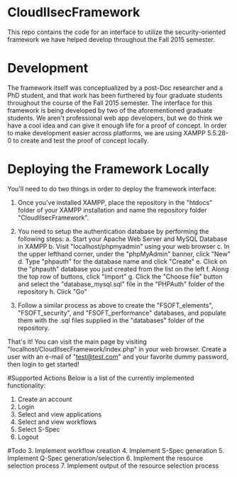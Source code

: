# CloudIIsecFramework
This repo contains the code for an interface to utilize the security-oriented framework we have helped develop throughout the Fall 2015 semester.

# Development
The framework itself was conceptualized by a post-Doc researcher and a PhD student, and that work has been furthered by four graduate students throughout the course of the Fall 2015 semester. The interface for this framework is being developed by two of the aforementioned graduate students.  We aren't professional web app developers, but we do think we have a cool idea and can give it enough life for a proof of concept.  In order to make development easier across platforms, we are using XAMPP 5.5.28-0 to create and test the proof of concept locally.

# Deploying the Framework Locally
You'll need to do two things in order to deploy the framework interface:
  1. Once you've installed XAMPP, place the repository in the "htdocs" folder of your XAMPP installation and name the repository folder "CloudIIsecFramework".
  
  2. You need to setup the authentication database by performing the following steps:
    a. Start your Apache Web Server and MySQL Database in XAMPP
    b. Visit "localhost/phpmyadmin" using your web browser
    c. In the upper lefthand corner, under the "phpMyAdmin" banner, click "New"
    d. Type "phpauth" for the database name and click "Create"
    e. Click on the "phpauth" database you just created from the list on the left
    f. Along the top row of buttons, click "Import"
    g. Click the "Choose file" button and select the "database_mysql.sql" file in the "PHPAuth" folder of the repository
    h. Click "Go"

  3. Follow a similar process as above to create the "FSOFT_elements", "FSOFT_security", and "FSOFT_performance" databases, and populate them with the .sql files supplied in the "databases" folder of the repository.

That's it!  You can visit the main page by visiting "localhost/CloudIIsecFramework/index.php" in your web browser.  Create a user with an e-mail of "test@test.com" and your favorite dummy password, then login to get started!

#Supported Actions
Below is a list of the currently implemented functionality:
  1. Create an account
  2. Login
  3. Select and view applications
  4. Select and view workflows
  5. Select S-Spec
  3. Logout

#Todo
  3. Implement workflow creation
  4. Implement S-Spec generation
  5. Implement Q-Spec generation/selection
  6. Implement the resource selection process
  7. Implement output of the resource selection process
